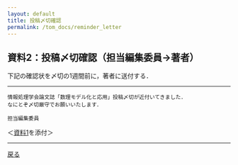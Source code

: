 ```yaml
---
layout: default
title: 投稿〆切確認
permalink: /tom_docs/reminder_letter
---
```

## 資料2：投稿〆切確認（担当編集委員→著者）

下記の確認状を〆切の1週間前に，著者に送付する．

---

```text
情報処理学会論文誌「数理モデル化と応用」投稿〆切が近付いてきました．
なにとぞ〆切厳守でお願いいたします．

担当編集委員

```

＜[資料1](/tom_docs/confirmation)を添付＞

---

[戻る](/tom)
